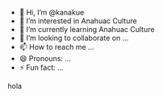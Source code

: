 - 👋 Hi, I’m @kanakue
- 👀 I’m interested in Anahuac Culture
- 🌱 I’m currently learning Anahuac Culture
- 💞️ I’m looking to collaborate on ...
- 📫 How to reach me ...
- 😄 Pronouns: ...
- ⚡ Fun fact: ...

hola

<!---
kanakue/kanakue is a ✨ special ✨ repository because its `README.md` (this file) appears on your GitHub profile.
You can click the Preview link to take a look at your changes.
--->
